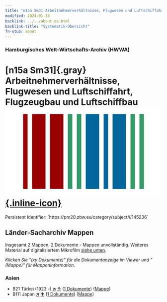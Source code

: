 ```yaml
---
title: "n15a Sm31 Arbeitnehmerverhältnisse, Flugwesen und Luftschiffahrt, Flugzeugbau und Luftschiffbau"
modified: 2024-01-13
backlink: ../../about.de.html
backlink-title: "Systematik-Übersicht"
fn-stub: about
---
```


### Hamburgisches Welt-Wirtschafts-Archiv (HWWA)

# [n15a Sm31]{.gray}&#8201; Arbeitnehmerverhältnisse, Flugwesen und Luftschiffahrt, Flugzeugbau und Luftschiffbau &#160; [![Wikidata](/images/Wikidata-logo.svg "Wikidata"){.inline-icon}](http://www.wikidata.org/entity/Q104710830)

<div class="hint">Persistent Identifier: `https://pm20.zbw.eu/category/subject/i/145236`</div>







## Länder-Sacharchiv Mappen






Insgesamt 2 Mappen, 2 Dokumente - Mappen unvollständig. Weiteres Material auf digitalisiertem Mikrofilm [siehe unten](#filmsections).

_Klicken Sie "(xy Dokumente)" für die Dokumentanzeige im Viewer und "(Mappe)" für Mappeninformation._




### Asien

- B21 Türkei (1923 -) [**&nearr;**](../../../geo/i/141111/about.de.html "Türkei (1923 -) (alle Mappen)") [**&uarr;**](../../../geo/about.de.html#B21 "Ländersystematik") (<a href="https://pm20.zbw.eu/iiifview/folder/sh/141111,145236" title="über: Türkei (1923 -) : Arbeitnehmerverhältnisse, Flugwesen und Luftschiffahrt, Flugzeugbau und Luftschiffbau" target="_blank">1 Dokumente</a>) ([Mappe](../../../../folder/sh/1411xx/141111/1452xx/145236/about.de.html))
- B111 Japan [**&nearr;**](../../../geo/i/141272/about.de.html "Japan (alle Mappen)") [**&uarr;**](../../../geo/about.de.html#B111 "Ländersystematik") (<a href="https://pm20.zbw.eu/iiifview/folder/sh/141272,145236" title="über: Japan : Arbeitnehmerverhältnisse, Flugwesen und Luftschiffahrt, Flugzeugbau und Luftschiffbau" target="_blank">1 Dokumente</a>) ([Mappe](../../../../folder/sh/1412xx/141272/1452xx/145236/about.de.html))



<a id="filmsections" />













